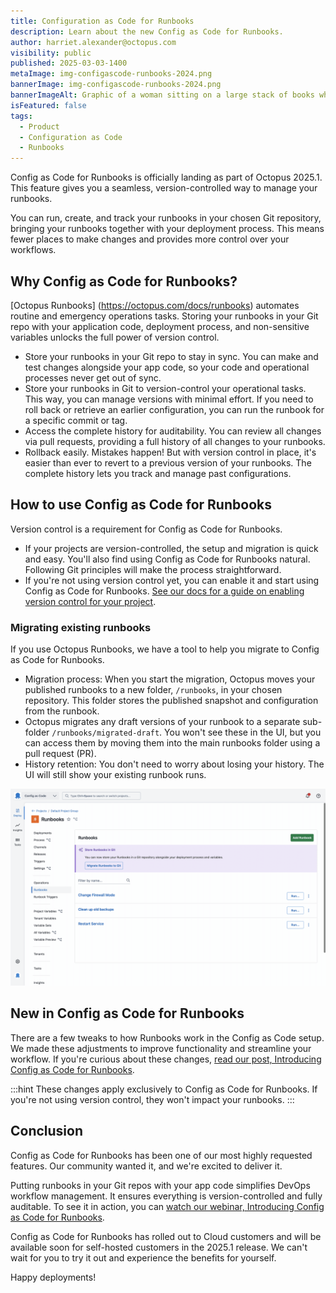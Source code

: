 ```yaml
---
title: Configuration as Code for Runbooks
description: Learn about the new Config as Code for Runbooks.
author: harriet.alexander@octopus.com
visibility: public
published: 2025-03-03-1400
metaImage: img-configascode-runbooks-2024.png
bannerImage: img-configascode-runbooks-2024.png
bannerImageAlt: Graphic of a woman sitting on a large stack of books while working on laptop, surrounded by large, three-dimensional curly braces.
isFeatured: false
tags: 
  - Product
  - Configuration as Code
  - Runbooks
---
```


Config as Code for Runbooks is officially landing as part of Octopus 2025.1. This feature gives you a seamless, version-controlled way to manage your runbooks. 

You can run, create, and track your runbooks in your chosen Git repository, bringing your runbooks together with your deployment process. This means fewer places to make changes and provides more control over your workflows.

## Why Config as Code for Runbooks?

[Octopus Runbooks] (https://octopus.com/docs/runbooks) automates routine and emergency operations tasks. Storing your runbooks in your Git repo with your application code, deployment process, and non-sensitive variables unlocks the full power of version control.

- Store your runbooks in your Git repo to stay in sync. You can make and test changes alongside your app code, so your code and operational processes never get out of sync.
- Store your runbooks in Git to version-control your operational tasks. This way, you can manage versions with minimal effort. If you need to roll back or retrieve an earlier configuration, you can run the runbook for a specific commit or tag.
- Access the complete history for auditability. You can review all changes via pull requests, providing a full history of all changes to your runbooks.
- Rollback easily. Mistakes happen! But with version control in place, it's easier than ever to revert to a previous version of your runbooks. The complete history lets you track and manage past configurations.

## How to use Config as Code for Runbooks

Version control is a requirement for Config as Code for Runbooks. 

- If your projects are version-controlled, the setup and migration is quick and easy. You'll also find using Config as Code for Runbooks natural. Following Git principles will make the process straightforward.
- If you're not using version control yet, you can enable it and start using Config as Code for Runbooks. [See our docs for a guide on enabling version control for your project](https://octopus.com/docs/projects/version-control/converting).


### Migrating existing runbooks

If you use Octopus Runbooks, we have a tool to help you migrate to Config as Code for Runbooks.

- Migration process: When you start the migration, Octopus moves your published runbooks to a new folder, `/runbooks`, in your chosen repository. This folder stores the published snapshot and configuration from the runbook.
- Octopus migrates any draft versions of your runbook to a separate sub-folder `/runbooks/migrated-draft`. You won't see these in the UI, but you can access them by moving them into the main runbooks folder using a pull request (PR).
- History retention: You don't need to worry about losing your history. The UI will still show your existing runbook runs.

![Screen recording of Runbooks migration process. Starting on the Runbook list, the user opens the wizard, reviews the changes, creates a new branch named feat/migrate-runbooks, uses the default commit message, reviews the migration and completes it. Once completed, the Runbooks list screen is automatically refreshed showing a branch selector and an alert showing there are un-migrated drafts](configascode.gif) 

## New in Config as Code for Runbooks

There are a few tweaks to how Runbooks work in the Config as Code setup. We made these adjustments to improve functionality and streamline your workflow. If you're curious about these changes, [read our post, Introducing Config as Code for Runbooks](https://octopus.com/blog/introducing-config-as-code-runbooks).

:::hint
These changes apply exclusively to Config as Code for Runbooks. If you're not using version control, they won't impact your runbooks.
:::

## Conclusion

Config as Code for Runbooks has been one of our most highly requested features. Our community wanted it, and we're excited to deliver it. 

Putting runbooks in your Git repos with your app code simplifies DevOps workflow management. It ensures everything is version-controlled and fully auditable. To see it in action, you can [watch our webinar, Introducing Config as Code for Runbooks](https://www.youtube.com/watch?v=oRWKDUzYBYA).

Config as Code for Runbooks has rolled out to Cloud customers and will be available soon for self-hosted customers in the 2025.1 release. We can't wait for you to try it out and experience the benefits for yourself.

Happy deployments!